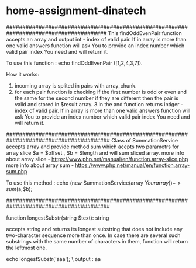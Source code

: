 # home-assignment-dinatech

#######################################################################################
This findOddEvenPair function accepts an array and output int - index of valid pair. 
If in array is more than one valid answers function will ask You to provide an index number which valid pair index You need and will return it.

To use this function :
echo findOddEvenPair ([1,2,4,3,7]). 

How it works:
1. incoming array is splited in pairs with array_chunk.
2. for each pair function is checking if the first number is odd or even and the same for the second number 
if they are different then the pair is valid and stored in $result array.
3.In the and function returns intiger - index of valid pair. If in array is more than one valid answers 
function will ask You to provide an index number which valid pair index You need and will return it.

########################################################################################
Class of SummationService 
accepts array and provide method sum which acepts two parametrs for array slice $a = $offset , $b = $length and will sum sliced array.
more info about array slice - https://www.php.net/manual/en/function.array-slice.php
more info about array sum - https://www.php.net/manual/en/function.array-sum.php


To use this method :
echo (new SummationService(array $Yourarray))->sum($a,$b);

########################################################################################

function longestSubstr(string $text): string

accepts string and returns its longest substring that does not include any
two-character sequence more than once.  In case there are several such substrings
with the same number of characters in them, function will return the
leftmost one.

echo longestSubstr('aaa');   \\ output : aa


